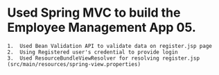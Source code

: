 # Used Spring MVC to build the Employee Management App 05.
	1.	Used Bean Validation API to validate data on register.jsp page
	2.	Using Registered user's credential to provide login
	3.	Used ResourceBundleViewResolver for resolving register.jsp (src/main/resources/spring-view.properties)